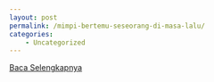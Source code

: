 ```yaml
---
layout: post
permalink: /mimpi-bertemu-seseorang-di-masa-lalu/
categories:
    - Uncategorized
---
```


[Baca Selengkapnya](/10)